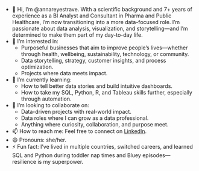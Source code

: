 - 👋 Hi, I’m @annareyestrave. With a scientific background and 7+ years of experience as a BI Analyst and Consultant in Pharma and Public Healthcare, I’m now transitioning into a more data-focused role. I’m passionate about data analysis, visualization, and storytelling—and I’m determined to make them part of my day-to-day life.
- 👀 I’m interested in:
  - Purposeful businesses that aim to improve people’s lives—whether through health, wellbeing, sustainability, technology, or community.
  - Data storytelling, strategy, customer insights, and process optimization.  
  - Projects where data meets impact.
- 🌱 I’m currently learning:
  - How to tell better data stories and build intuitive dashboards.
  - How to take my SQL, Python, R, and Tableau skills further, especially through automation.  
- 💞️ I’m looking to collaborate on:
  - Data-driven projects with real-world impact.  
  - Data roles where I can grow as a data professional.  
  - Anything where curiosity, collaboration, and purpose meet.
- 📫 How to reach me: Feel free to connect on [LinkedIn](https://www.linkedin.com/in/annareyestrave/).
- 😄 Pronouns: she/her.  
- ⚡ Fun fact: I’ve lived in multiple countries, switched careers, and learned SQL and Python during toddler nap times and Bluey episodes—resilience is my superpower. 

<!---
annareyestrave/annareyestrave is a ✨ special ✨ repository because its `README.md` (this file) appears on your GitHub profile.
You can click the Preview link to take a look at your changes.
--->
